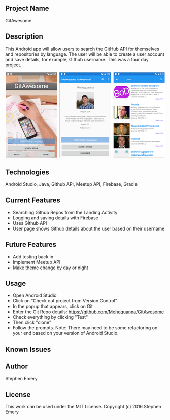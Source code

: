 ## Project Name
GitAwesome

## Description
This Android app will allow users to search the GitHub API for themselves and repositories by language. The user will be able to create a user account and save details, for example, Github username. This was a four day project.

![screenshot of project](gitawesome2.png)

## Technologies
Android Studio, Java, Github API, Meetup API, Firebase, Gradle

## Current Features
* Searching Github Repos from the Landing Activity
* Logging and saving details with Firebase
* Uses Github API
* User page shows Github details about the user based on their username

## Future Features
* Add testing back in
* Implement Meetup API
* Make theme change by day or night

## Usage
* Open Android Studio
* Click on "Check out project from Version Control"
* In the popup that appears, click on Git
* Enter the Git Repo details: https://github.com/Mehequanna/GitAwesome
* Check everything by clicking "Test"
* Then click "clone"
* Follow the prompts. Note: There may need to be some refactoring on your end based on your version of Android Studio.

## Known Issues

## Author
Stephen Emery

## License
This work can be used under the MIT License.
Copyright (c) 2016 Stephen Emery
